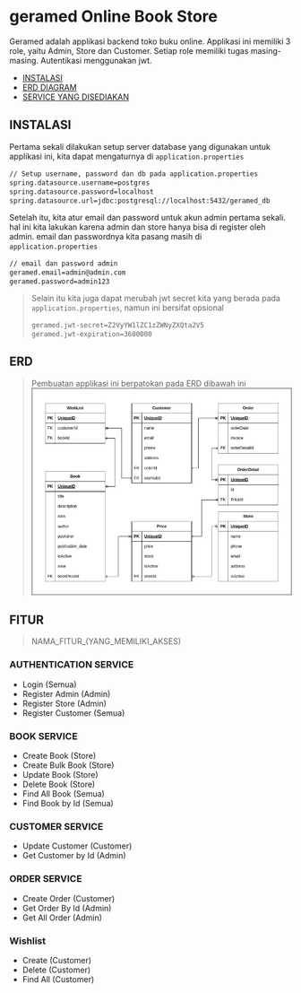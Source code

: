 # geramed Online Book Store
Geramed adalah applikasi backend toko buku online. Applikasi ini memiliki 3 role, 
yaitu Admin, Store dan Customer. Setiap role memiliki tugas masing-masing. 
Autentikasi menggunakan jwt.

- [INSTALASI](#instalasi)
- [ERD DIAGRAM](#erd)
- [SERVICE YANG DISEDIAKAN](#fitur)

## INSTALASI
Pertama sekali dilakukan setup server database yang digunakan untuk applikasi ini, 
kita dapat mengaturnya di `application.properties`
```
// Setup username, password dan db pada application.properties
spring.datasource.username=postgres
spring.datasource.password=localhost
spring.datasource.url=jdbc:postgresql://localhost:5432/geramed_db
```

Setelah itu, kita atur email dan password untuk akun admin pertama sekali. 
hal ini kita lakukan karena admin dan store hanya bisa di register oleh admin.
email dan passwordnya kita pasang masih di `application.properties`
```
// email dan password admin
geramed.email=admin@admin.com
geramed.password=admin123
```


> Selain itu kita juga dapat merubah jwt secret kita yang berada pada `application.properties`,
> namun ini bersifat opsional 
> ```
> geramed.jwt-secret=Z2VyYW1lZC1zZWNyZXQta2V5
> geramed.jwt-expiration=3600000
> ```


## ERD
> Pembuatan applikasi ini berpatokan pada ERD dibawah ini
![geramed_erd.jpg](geramed_erd.jpg)

## FITUR
> NAMA_FITUR_(YANG_MEMILIKI_AKSES)

### AUTHENTICATION SERVICE
- Login (Semua)
- Register Admin (Admin)
- Register Store (Admin)
- Register Customer (Semua)

### BOOK SERVICE
- Create Book (Store)
- Create Bulk Book (Store)
- Update Book (Store)
- Delete Book (Store)
- Find All Book (Semua) 
- Find Book by Id (Semua)

### CUSTOMER SERVICE
- Update Customer (Customer)
- Get Customer by Id (Admin)

### ORDER SERVICE
- Create Order (Customer)
- Get Order By Id (Admin)
- Get All Order (Admin)

### Wishlist
- Create (Customer)
- Delete (Customer)
- Find All (Customer) 
